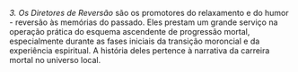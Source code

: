 ﻿*3. Os Diretores de Reversão* são os promotores do relaxamento e do humor -  reversão às memórias do passado. Eles prestam um grande serviço na operação prática do esquema ascendente de progressão  mortal, especialmente durante as fases iniciais da transição moroncial e da experiência espiritual. A história deles pertence à narrativa da carreira mortal no universo local.